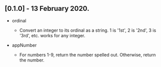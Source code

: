 
## [0.1.0] - 13 February 2020.

* ordinal 
    - Convert an integer to its ordinal as a string. 1 is '1st', 2 is '2nd', 3 is '3rd', etc. works for any integer.

* appNumber
    - For numbers 1-9, return the number spelled out. Otherwise, return the number.
